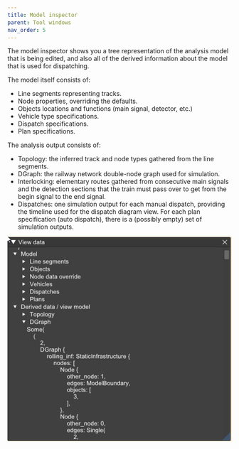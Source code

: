 ```yaml
---
title: Model inspector
parent: Tool windows
nav_order: 5
---
```



The model inspector shows you a tree representation of the analysis model 
that is being edited, and also all of the derived information about
the model that is used for dispatching.

The model itself consists of:

 * Line segments representing tracks.
 * Node properties, overriding the defaults.
 * Objects locations and functions (main signal, detector, etc.)
 * Vehicle type specifications.
 * Dispatch specifications.
 * Plan specifications.

The analysis output consists of:

 * Topology: the inferred track and node types gathered from the line segments.
 * DGraph: the railway network double-node graph used for simulation.
 * Interlocking: elementary routes gathered from consecutive main signals and the
   detection sections that the train must pass over to get from the begin signal 
   to the end signal.
 * Dispatches: one simulation output for each manual dispatch, providing the
   timeline used for the dispatch diagram view. For each plan specification
   (auto dispatch), there is a (possibly empty) set of simulation outputs.
   

![Model inspector window](../imgs/viewdata_1.png)
